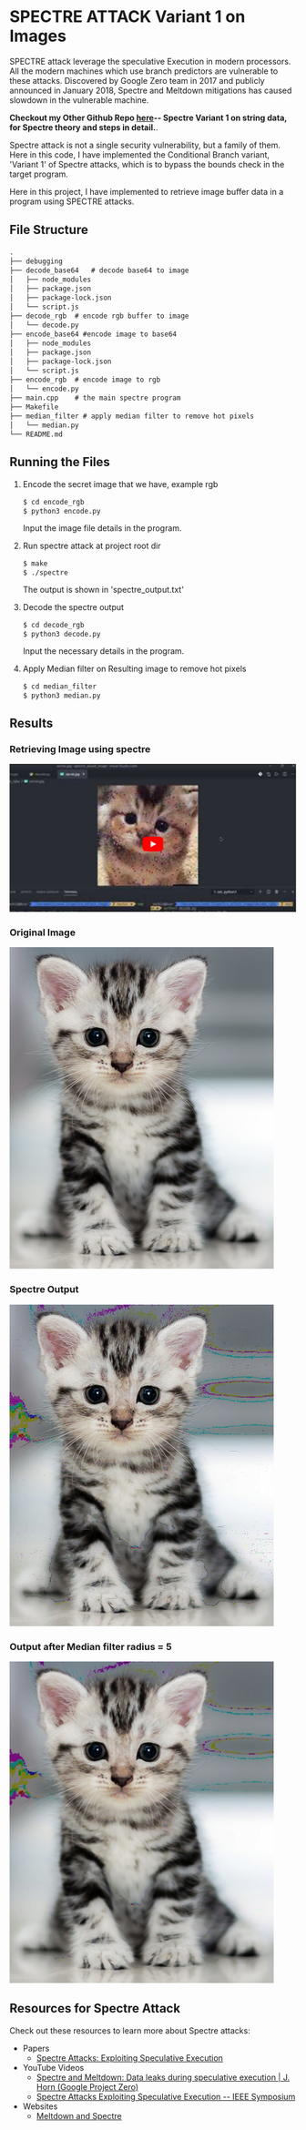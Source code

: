 # SPECTRE ATTACK Variant 1 on Images

SPECTRE attack leverage the speculative Execution in modern processors. All the modern machines which use branch predictors are vulnerable to these attacks. Discovered by Google Zero team in 2017 and publicly announced in January 2018, Spectre and Meltdown mitigations has caused slowdown in the vulnerable machine.

**Checkout my Other Github Repo [here](https://github.com/yadav-sachin/spectre-attack)-- Spectre Variant 1 on string data, for Spectre theory and steps in detail.**.

Spectre attack is not a single security vulnerability, but a family of them. Here in this code, I have implemented the Conditional Branch variant, 'Variant 1' of Spectre attacks, which is to bypass the bounds check in the target program.

Here in this project, I have implemented to retrieve image buffer data in a program using SPECTRE attacks.

## File Structure

```shell
.
├── debugging
├── decode_base64   # decode base64 to image
│   ├── node_modules
│   ├── package.json
│   ├── package-lock.json
│   └── script.js
├── decode_rgb  # encode rgb buffer to image
│   └── decode.py
├── encode_base64 #encode image to base64
│   ├── node_modules
│   ├── package.json
│   ├── package-lock.json
│   └── script.js
├── encode_rgb  # encode image to rgb
│   └── encode.py
├── main.cpp    # the main spectre program
├── Makefile    
├── median_filter # apply median filter to remove hot pixels
│   └── median.py
└── README.md
```

## Running the Files
1. Encode the secret image that we have, example rgb
   ```shell
   $ cd encode_rgb
   $ python3 encode.py
   ```
   Input the image file details in the program.

2. Run spectre attack at project root dir
   ```shell
   $ make
   $ ./spectre
   ```
   The output is shown in 'spectre_output.txt'

3. Decode the spectre output
    ```shell
    $ cd decode_rgb
    $ python3 decode.py
    ```
    Input the necessary details in the program.

4. Apply Median filter on Resulting image to remove hot pixels
   ```shell
   $ cd median_filter
   $ python3 median.py
   ```

## Results
### Retrieving Image using spectre    
  [![Demo Video Youtube](./screenshots/yt_video.png)](https://youtu.be/tjav955c_vc)
### Original Image
  <img src="screenshots/original.jpg" alt="Original" width="464" height="565"/>    

### Spectre Output
  <img src="screenshots/output.jpg" alt="Output" width="464" height="565"/>   
   
### Output after Median filter radius = 5
  <img src="screenshots/median5.jpg" alt="Median Filter Output" width="464" height="565"/>    

## Resources for Spectre Attack

Check out these resources to learn more about Spectre attacks:

- Papers
  - [Spectre Attacks: Exploiting Speculative Execution](https://spectreattack.com/spectre.pdf)
- YouTube Videos
  - [Spectre and Meltdown: Data leaks during speculative execution | J. Horn (Google Project Zero)](https://youtu.be/6O8LTwVfTVs)
  - [Spectre Attacks Exploiting Speculative Execution -- IEEE Symposium](https://youtu.be/zOvBHxMjNls)
- Websites
  - [Meltdown and Spectre](https://spectreattack.com/)
